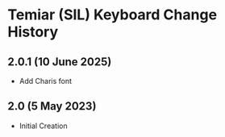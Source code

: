 Temiar (SIL) Keyboard Change History
=======================

2.0.1 (10 June 2025)
-----------------
* Add Charis font

2.0 (5 May 2023)
-----------------
* Initial Creation
